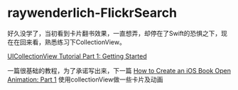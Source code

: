# raywenderlich-FlickrSearch

好久没学了，当初看到卡片翻书效果，一直想弄，却停在了Swift的恐惧之下，现在在回来看，熟悉练习下CollectionView。

[UICollectionView Tutorial Part 1: Getting Started](https://www.raywenderlich.com/78550/beginning-ios-collection-views-swift-part-1)

一篇很基础的教程，为了承诺写出来，下一篇
[How to Create an iOS Book Open Animation: Part 1](https://www.raywenderlich.com/94565/how-to-create-an-ios-book-open-animation-part-1)
使用collectionView做一些卡片及动画